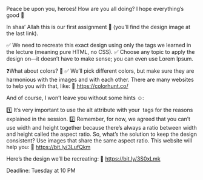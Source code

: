 Peace be upon you, heroes!
How are you all doing? I hope everything’s good 💜

In shaa’ Allah this is our first assignment 🤩 (you’ll find the design image at the last link).

✅ We need to recreate this exact design using only the tags we learned in the lecture (meaning pure HTML, no CSS).
✅ Choose any topic to apply the design on—it doesn’t have to make sense; you can even use Lorem Ipsum.

❓What about colors? 🤔
✅ We’ll pick different colors, but make sure they are harmonious with the images and with each other. There are many websites to help you with that, like:
🔗 https://colorhunt.co/

And of course, I won’t leave you without some hints ☺:

1️⃣ It’s very important to use the alt attribute with your <img> tags for the reasons explained in the session.
2️⃣ Remember, for now, we agreed that you can’t use width and height together because there’s always a ratio between width and height called the aspect ratio.
So, what’s the solution to keep the design consistent? Use images that share the same aspect ratio. This website will help you:
🔗 https://bit.ly/3LufQkm

Here’s the design we’ll be recreating:
🔗 https://bit.ly/3S0xLmk

Deadline: Tuesday at 10 PM
